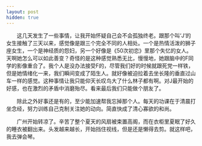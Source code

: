```yaml
---
layout: post
hidden: true
---
```

　　这几天发生了一些事情，让我开始怀疑自己会不会孤独终老。跟那个叫‘J’的女生接触了三天以来，感觉像是跟三个完全不同的人相处。一个是热情活泼的狮子座女生，一个是神经质的怨妇，另一个好像是《50次初恋》里那个失忆的女人。天啊她怎么可以如此善变？奇怪的是这种感觉熟悉无比，慢慢地，她跟脑中的F同学的影像重合了。我个人是没办法接受F的，尽管我们好的时候就跟死党一样铁，但是她情绪化一来，我们瞬间变成了陌生人。就好像被迫拉着去坐长隆的垂直过山车一样的感觉。这种事情让我只能仰天长叹鸟大了什么林子都有啊。对J最开始的好感，也在激烈的矛盾中消磨殆尽。看来最后我们只能做个朋友了。

　　除此之外好事还是有的，至少能加速帮我忘掉那个人。每天的功课在于清晨打坐念经，努力训练自己克制关注她的动向。简直快成了清心寡欲的和尚。

　　广州开始转凉了。辛苦了整个夏天的风扇被束置高阁，而在衣柜里夏眠了好久的睡衣被翻出来。头发越来越长，开始挡住视线，但是还是懒得去剪。就这样吧，我去弹会琴。